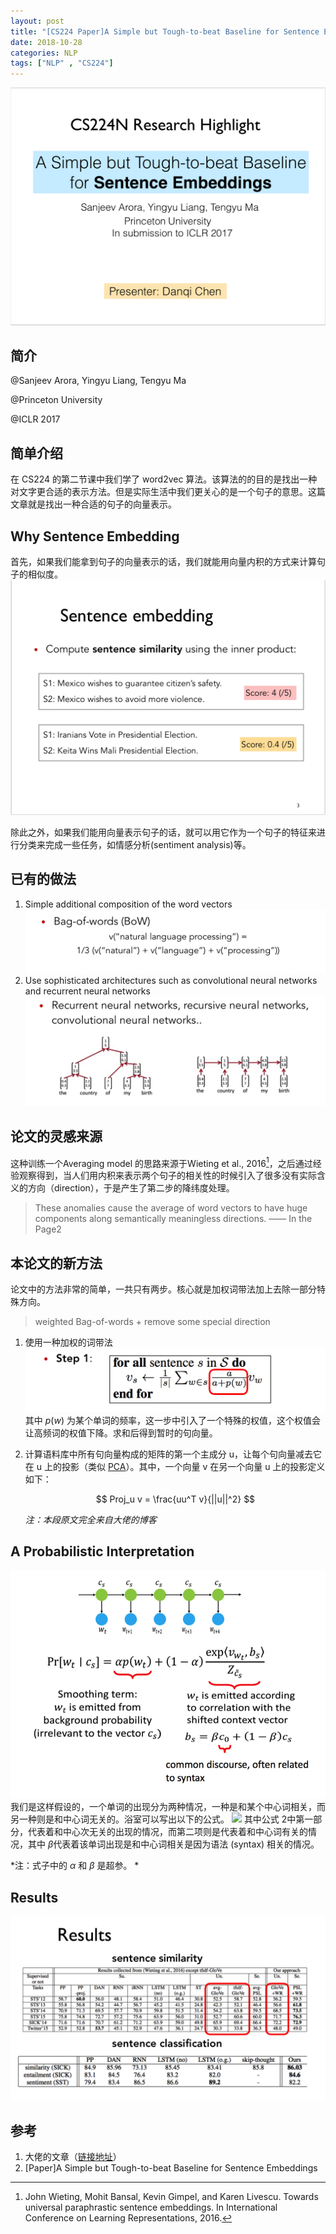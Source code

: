 ```yaml
---
layout: post
title: "[CS224 Paper]A Simple but Tough-to-beat Baseline for Sentence Embeddings"
date: 2018-10-28
categories: NLP
tags: ["NLP" , "CS224"]
---
```

![](/assets/images/blog/20181028-cs24paper/DraggedImage.png)

## 简介
@Sanjeev Arora, Yingyu Liang, Tengyu Ma

@Princeton University

@ICLR 2017

## 简单介绍
在 CS224 的第二节课中我们学了 word2vec 算法。该算法的的目的是找出一种对文字更合适的表示方法。但是实际生活中我们更关心的是一个句子的意思。这篇文章就是找出一种合适的句子的向量表示。
<!--more-->

## Why Sentence Embedding
首先，如果我们能拿到句子的向量表示的话，我们就能用向量内积的方式来计算句子的相似度。
![](/assets/images/blog/20181028-cs24paper/DraggedImage-1.png)

除此之外，如果我们能用向量表示句子的话，就可以用它作为一个句子的特征来进行分类来完成一些任务，如情感分析(sentiment analysis)等。

## 已有的做法
1. Simple additional composition of the word vectors
	![](/assets/images/blog/20181028-cs24paper/DraggedImage-2.png)
2. Use sophisticated architectures such as convolutional neural networks and recurrent neural networks
	![](/assets/images/blog/20181028-cs24paper/DraggedImage-3.png)

## 论文的灵感来源
这种训练一个Averaging model 的思路来源于Wieting et al., 2016[^1]，之后通过经验观察得到，当人们用内积来表示两个句子的相关性的时候引入了很多没有实际含义的方向（direction），于是产生了第二步的降纬度处理。

> These anomalies cause the average of word vectors to have huge components along semantically meaningless directions.
> —— In the Page2

## 本论文的新方法
论文中的方法非常的简单，一共只有两步。核心就是加权词带法加上去除一部分特殊方向。

> weighted Bag-of-words + remove some special direction
1. 使用一种加权的词带法
	![](/assets/images/blog/20181028-cs24paper/DraggedImage-4.png)
	其中 $p(w)$ 为某个单词的频率，这一步中引入了一个特殊的权值，这个权值会让高频词的权值下降。求和后得到暂时的句向量。
2. 计算语料库中所有句向量构成的矩阵的第一个主成分 u，让每个句向量减去它在 u 上的投影（类似 [PCA](ulysses://x-callback-url/open?id=vd5I-ajbi0rXntk7yrCz4g)）。其中，一个向量 v 在另一个向量 u 上的投影定义如下：

	$$
	Proj_u v = \frac{uu^T v}{||u||^2}  
	$$

	*注：本段原文完全来自大佬的博客*

## A Probabilistic Interpretation
![](/assets/images/blog/20181028-cs24paper/DraggedImage-5.png)
我们是这样假设的，一个单词的出现分为两种情况，一种是和某个中心词相关，而另一种则是和中心词无关的。浴室可以写出以下的公式。
![](/assets/images/blog/20181028-cs24paper/DraggedImage.tiff)
其中公式 2中第一部分，代表着和中心次无关的出现的情况，而第二项则是代表着和中心词有关的情况，其中 $\beta$代表着该单词出现是和中心词相关是因为语法 (syntax) 相关的情况。

*注：式子中的 $\alpha$ 和 $\beta$ 是超参。 *

## Results
![](/assets/images/blog/20181028-cs24paper/DraggedImage-6.png)

## 参考
1. 大佬的文章（[链接地址](http://www.hankcs.com/nlp/cs224n-sentence-embeddings.html)）
2. [Paper]A Simple but Tough-to-beat Baseline for Sentence Embeddings

<script type="text/x-mathjax-config">MathJax.Hub.Config({tex2jax: {inlineMath:[['$','$']]}});</script>

<script type="text/javascript" src="https://cdnjs.cloudflare.com/ajax/libs/mathjax/2.7.1/MathJax.js?config=TeX-AMS-MML_HTMLorMML"></script>

[^1]:	John Wieting, Mohit Bansal, Kevin Gimpel, and Karen Livescu. Towards universal paraphrastic sentence embeddings. In International Conference on Learning Representations, 2016.
